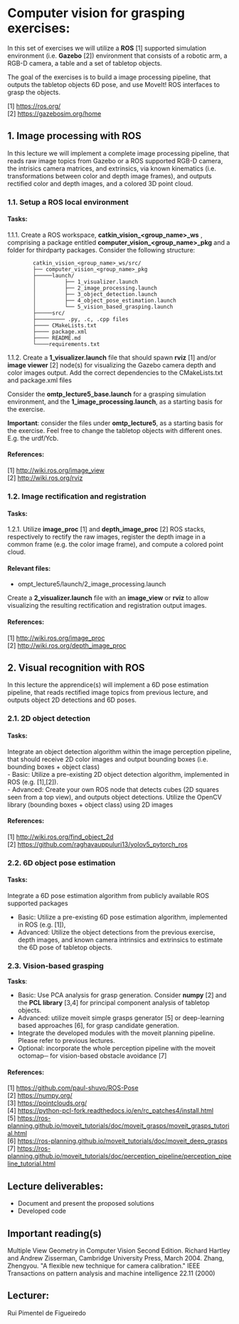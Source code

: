 # Computer vision for grasping exercises:

In this set of exercises we will utilize a <b>ROS</b> [1] supported simulation environment (i.e. <b>Gazebo</b> [2]) environment that consists of a robotic arm, a RGB-D camera, a table and a set of tabletop objects.

The goal of the exercises is to build a image processing pipeline, that outputs the tabletop objects 6D pose, and use MoveIt! ROS interfaces to grasp the objects. 

[1] https://ros.org/ <br>
[2] https://gazebosim.org/home <br>

## 1. Image processing with ROS

In this lecture we will implement a complete image processing pipeline, that reads raw image topics from Gazebo or a ROS supported RGB-D camera, the intrisics camera matrices, and extrinsics, via known kinematics (i.e. transformations between color and depth image frames), and outputs rectified color and depth images, and a colored 3D point cloud.

### 1.1. <b>Setup a ROS local environment</b>
 
#### <b>Tasks</b>: <br>
1.1.1. Create a ROS workspace, <b>catkin_vision_\<group_name\>\_ws</b> , comprising a package entitled <b>computer_vision_\<group_name\>_pkg</b> and a folder for thirdparty packages. Consider the following structure:

            
            catkin_vision_<group_name>_ws/src/
            ├── computer_vision_<group_name>_pkg
            ├─────launch/
            │         ├── 1_visualizer.launch 
            │         ├── 2_image_processing.launch 
            │         ├── 3_object_detection.launch 
            │         ├── 4_object_pose_estimation.launch
            │         └── 5_vision_based_grasping.launch
            ├─────src/ 
            ├───────── .py, .c, .cpp files                     
            ├──── CMakeLists.txt   
            ├──── package.xml      
            ├──── README.md       
            └────requirements.txt
               

1.1.2. Create a <b>1_visualizer.launch</b> file that should spawn <b>rviz</b> [1] and/or <b>image viewer</b> [2] node(s) for visualizing the Gazebo camera depth and color images output. Add the correct dependencies to the CMakeLists.txt and package.xml files

Consider the <b>omtp_lecture5_base.launch</b> for a grasping simulation environment, and the <b>1_image_processing.launch</b>, as a starting basis for the exercise.

<b>Important</b>: consider the files under <b>omtp_lecture5</b>, as a starting basis for the exercise. Feel free to change the tabletop objects with different ones. E.g. the urdf/Ycb.

#### <b>References</b>: <br>
[1] http://wiki.ros.org/image_view <br>
[2] http://wiki.ros.org/rviz

### 1.2. <b>Image rectification and registration</b>

#### <b>Tasks</b>: <br>
1.2.1. Utilize <b>image_proc</b> [1] and <b>depth_image_proc</b> [2] ROS stacks, respectively to rectify the raw images, register the depth image in a common frame (e.g. the color image frame), and compute a colored point cloud.

#### <b>Relevant files</b>: <br>

  - ompt_lecture5/launch/2_image_processing.launch

Create a <b>2_visualizer.launch</b>  file with an <b>image_view</b> or <b>rviz</b> to allow visualizing the resulting rectification and registration output images.

#### <b>References</b>: <br>
[1] http://wiki.ros.org/image_proc <br>
[2] http://wiki.ros.org/depth_image_proc

## 2. Visual recognition with ROS

In this lecture the apprendice(s) will implement a 6D pose estimation pipeline, that reads rectified image topics from previous lecture, and outputs object 2D detections and 6D poses.

### 2.1. <b>2D object detection</b>

#### <b>Tasks</b>: <br>
Integrate an object detection algorithm within the image perception pipeline, that should receive 2D color images  and output bounding boxes (i.e. bounding boxes + object class)<br>
    - Basic: Utilize a pre-existing 2D object detection algorithm, implemented in ROS (e.g. [1],[2]).<br>
    - Advanced: Create your own ROS node that detects cubes (2D squares seen from a top view), and outputs object detections. Utilize the OpenCV library (bounding boxes + object class) using 2D images    

#### <b>References</b>: <br>
[1] http://wiki.ros.org/find_object_2d<br>
[2] https://github.com/raghavauppuluri13/yolov5_pytorch_ros


### 2.2. <b>6D object pose estimation</b>

#### <b>Tasks</b>: <br>
Integrate a 6D pose estimation algorithm from publicly available ROS supported packages
- Basic: Utilize a pre-existing 6D pose estimation algorithm, implemented in ROS (e.g. [1]),
- Advanced: Utilize the object detections from the previous exercise, depth images, and known camera intrinsics and extrinsics to estimate the 6D pose of tabletop objects.

### 2.3. <b>Vision-based grasping</b>

<b>Tasks</b>: <br>

- Basic: Use PCA analysis for grasp generation. Consider <b>numpy</b> [2] and the <b>PCL library</b> [3,4] for principal component analysis of tabletop objects.
- Advanced: utilize moveit simple grasps generator [5] or deep-learning based approaches [6], for grasp candidate generation.
- Integrate the developed modules with the moveit planning pipeline. Please refer to previous lectures.
- Optional: incorporate the whole perception pipeline with the moveit octomap─ for vision-based obstacle avoidance [7]
#### <b>References</b>: <br>
[1] https://github.com/paul-shuvo/ROS-Pose <br>
[2] https://numpy.org/ <br>
[3] https://pointclouds.org/ <br>
[4] https://python-pcl-fork.readthedocs.io/en/rc_patches4/install.html <br>
[5] https://ros-planning.github.io/moveit_tutorials/doc/moveit_grasps/moveit_grasps_tutorial.html <br>
[6] https://ros-planning.github.io/moveit_tutorials/doc/moveit_deep_grasps <br>
[7] https://ros-planning.github.io/moveit_tutorials/doc/perception_pipeline/perception_pipeline_tutorial.html
## Lecture deliverables:

 - Document and present the proposed solutions
 - Developed code

## Important reading(s)
Multiple View Geometry in Computer Vision Second Edition. Richard Hartley and Andrew Zisserman, Cambridge University Press, March 2004.
Zhang, Zhengyou. "A flexible new technique for camera calibration." IEEE Transactions on pattern analysis and machine intelligence 22.11 (2000)
## Lecturer: 
Rui Pimentel de Figueiredo
